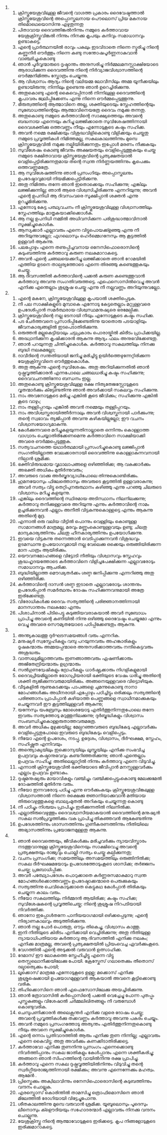 <ol>
  <li>
    <ol>
      <li>ക്രിസ്തുയേശുവിലുള്ള ജീവന്റെ വാഗ്ദത്ത പ്രകാരം ദൈവേഷ്ടത്താല്‍ ക്രിസ്തുയേശുവിന്റെ അപ്പൊസ്തലനായ പൌലൊസ് പ്രിയ മകനായ തിമൊഥെയൊസിന്നു എഴുതുന്നതു</li>
      <li>പിതാവായ ദൈവത്തിങ്കല്‍നിന്നും നമ്മുടെ കര്‍ത്താവായ യേശുക്രിസ്തുവിങ്കല്‍ നിന്നും നിനക്കു കൃപയും കനിവും സമാധാനവും ഉണ്ടാകട്ടെ.</li>
      <li>എന്റെ പ്രാര്‍ത്ഥനയില്‍ രാവും പകലും ഇടവിടാതെ നിന്നെ സ്മരിച്ചു നിന്റെ കണ്ണുനീര്‍ ഔര്‍ത്തും നിന്നെ കണ്ടു സന്തോഷപൂര്‍ണ്ണനാകുവാന്‍ വാഞ്ഛിച്ചുംകൊണ്ടു</li>
      <li>ഞാന്‍ പൂര്‍വ്വന്മാരുടെ ദൃഷ്ടാന്തം അനുസരിച്ചു നിര്‍മ്മലമനസ്സാക്ഷിയോടെ ആരാധിക്കുന്ന ദൈവത്തിന്നു നിന്റെ നിര്‍വ്യാജവിശ്വാസത്തിന്റെ ഔര്‍മ്മനിമിത്തം സ്തോത്രം ചെയ്യുന്നു.</li>
      <li>ആ വിശ്വാസം ആദ്യം നിന്റെ വലിയമ്മ ലോവീസിലും അമ്മ യൂനീക്കയിലും ഉണ്ടായിരുന്നു; നിന്നിലും ഉണ്ടെന്നു ഞാന്‍ ഉറെച്ചിരിക്കുന്നു.</li>
      <li>അതുകൊണ്ടു എന്റെ കൈവെപ്പിനാല്‍ നിന്നിലുള്ള ദൈവത്തിന്റെ കൃപാവരം ജ്വലിപ്പിക്കേണം എന്നു നിന്നെ ഔര്‍മ്മപ്പെടുത്തുന്നു.</li>
      <li>ഭീരുത്വത്തിന്റെ ആത്മാവിനെ അല്ല, ശക്തിയുടെയും സ്നേഹത്തിന്റെയും സുബോധത്തിന്റെയും ആത്മാവിനെയത്രേ ദൈവം നമുക്കു തന്നതു.</li>
      <li>അതുകൊണ്ടു നമ്മുടെ കര്‍ത്താവിന്റെ സാക്ഷ്യത്തെയും അവന്റെ ബദ്ധനായ എന്നെയും കുറിച്ചു ലജ്ജിക്കാതെ സുവിശേഷത്തിന്നായി ദൈവശക്തിക്കു ഒത്തവണ്ണം നീയും എന്നോടുകൂടെ കഷ്ടം സഹിക്ക.</li>
      <li>അവന്‍ നമ്മെ രക്ഷിക്കയും വിശുദ്ധവിളികൊണ്ടു വിളിക്കയും ചെയ്തതു നമ്മുടെ പ്രവൃത്തികള്‍ നിമിത്തമല്ല, സകലകാലത്തിന്നും മുമ്പെ ക്രിസ്തുയേശുവില്‍ നമുക്കു നല്കിയിരിക്കുന്നതും ഇപ്പോള്‍ മരണം നീക്കുകയും</li>
      <li>സുവിശേഷം കൊണ്ടു ജീവനും അക്ഷയതയും വെളിപ്പെടുത്തുകയും ചെയ്ത നമ്മുടെ രക്ഷിതാവായ ക്രിസ്തുയേശുവിന്റെ പ്രത്യക്ഷതയാല്‍ വെളിപ്പെട്ടിരിക്കുന്നതുമായ തന്റെ സ്വന്ത നിര്‍ണ്ണയത്തിന്നും കൃപെക്കും ഒത്തവണ്ണമത്രേ.</li>
      <li>ആ സുവിശേഷത്തിന്നു ഞാന്‍ പ്രസംഗിയും അപ്പൊസ്തലനും ഉപദേഷ്ടാവുമായി നിയമിക്കപ്പെട്ടിരിക്കുന്നു.</li>
      <li>അതു നിമിത്തം തന്നേ ഞാന്‍ ഇതൊക്കെയും സഹിക്കുന്നു; എങ്കിലും ലജ്ജിക്കുന്നില്ല; ഞാന്‍ ആരെ വിശ്വസിച്ചിരിക്കുന്നു എന്നറിയുന്നു; അവന്‍ എന്റെ ഉപനിധി ആ ദിവസംവരെ സൂക്ഷിപ്പാന്‍ ശക്തന്‍ എന്നു ഉറച്ചുമിരിക്കുന്നു.</li>
      <li>എന്നോടു കേട്ട പത്ഥ്യവചനം നീ ക്രിസ്തുയേശുവിലുള്ള വിശ്വാസത്തിലും സ്നേഹത്തിലും മാതൃകയാക്കിക്കൊള്‍ക.</li>
      <li>ആ നല്ല ഉപനിധി നമ്മില്‍ അധിവസിക്കുന്ന പരിശുദ്ധാത്മാവിനാല്‍ സൂക്ഷിച്ചുകൊള്‍ക.</li>
      <li>ആസ്യക്കാര്‍ എല്ലാവരും എന്നെ വിട്ടുപൊയക്ക്ളഞ്ഞു എന്നു നീ അറിയുന്നുവല്ലോ; ഫുഗലൊസും ഹെര്‍മ്മെഗനേസും ആ കൂട്ടത്തില്‍ ഉള്ളവര്‍ ആകുന്നു.</li>
      <li>പലപ്പോഴും എന്നെ തണുപ്പിച്ചവനായ ഒനേസിഫൊരൊസിന്റെ കുടുംബത്തിന്നു കര്‍ത്താവു കരുണ നലകുമാറാകട്ടെ.</li>
      <li>അവന്‍ എന്റെ ചങ്ങലയെക്കുറിച്ചു ലജ്ജിക്കാതെ ഞാന്‍ റോമയില്‍ എത്തിയ ഉടനെ താല്പര്യത്തോടെ എന്നെ തിരഞ്ഞു കണ്ടെത്തുകയും ചെയ്തു.</li>
      <li>ആ ദിവസത്തില്‍ കര്‍ത്താവിന്റെ പക്കല്‍ കരുണ കണ്ടെത്തുവാന്‍ കര്‍ത്താവു അവന്നു സംഗതിവരുത്തട്ടെ. എഫെസൊസില്‍വെച്ചു അവന്‍ എനിക്കു എന്തെല്ലാം ശുശ്രൂഷ ചെയ്തു എന്നു നീ നല്ലവണ്ണം അറിയുന്നുവല്ലോ.</li>
    </ol>
  </li>
  <li>
    <ol>
      <li>എന്റെ മകനേ, ക്രിസ്തുയേശുവിലുള്ള കൃപയാല്‍ ശക്തിപ്പെടുക.</li>
      <li>നീ പല സാക്ഷികളുടെ മുമ്പാകെ എന്നോടു കേട്ടതെല്ലാം മറ്റുള്ളവരെ ഉപദേശിപ്പാന്‍ സമര്‍ത്ഥരായ വിശ്വസ്ഥമനുഷ്യരെ ഭരമേല്പിക്ക.</li>
      <li>ക്രിസ്തുയേശുവിന്റെ നല്ല ഭടനായി നീയും എന്നോടുകൂടെ കഷ്ടം സഹിക്ക.</li>
      <li>പട ചേര്‍ത്തവനെ പ്രസാദിപ്പിക്കേണ്ടതിന്നു യാതൊരു പടയാളിയും ജീവനകാര്യങ്ങളില്‍ ഇടപെടാതിരിക്കുന്നു.</li>
      <li>ഒരുത്തന്‍ മല്ലുകെട്ടിയാലും ചട്ടപ്രകാരം പൊരായ്കില്‍ കിരീടം പ്രാപിക്കയില്ല.</li>
      <li>അദ്ധ്വാനിക്കുന്ന കൃഷിക്കാരന്‍ ആകുന്നു ആദ്യം ഫലം അനുഭവിക്കേണ്ടതു.</li>
      <li>ഞാന്‍ പറയുന്നതു ചിന്തിച്ചുകൊള്‍ക. കര്‍ത്താവു സകലത്തിലും നിനക്കു ബുദ്ധി നലകുമല്ലോ;</li>
      <li>ദാവീദിന്റെ സന്തതിയായി ജനിച്ചു മരിച്ചിട്ടു ഉയിര്‍ത്തെഴുന്നേറ്റിരിക്കുന്ന യേശുക്രിസ്തുവിനെ ഔര്‍ത്തുകൊള്‍ക.</li>
      <li>അതു ആകുന്നു എന്റെ സുവിശേഷം. അതു അറിയിക്കുന്നതില്‍ ഞാന്‍ ദുഷ്പ്രവൃത്തിക്കാരന്‍ എന്നപോലെ ചങ്ങലധരിച്ചു കഷ്ടം സഹിക്കുന്നു; ദൈവവചനത്തിന്നോ ബന്ധനം ഇല്ല.</li>
      <li>അതുകൊണ്ടു ക്രിസ്തുയേശുവിലുള്ള രക്ഷ നിത്യതേജസ്സോടുകൂടെ വൃതന്മാര്‍ക്കും കിട്ടേണ്ടതിന്നു ഞാന്‍ അവര്‍ക്കായി സകലവും സഹിക്കുന്നു.</li>
      <li>നാം അവനോടുകൂടെ മരിച്ചു എങ്കില്‍ കൂടെ ജീവിക്കും; സഹിക്കുന്നു എങ്കില്‍ കൂടെ വാഴും;</li>
      <li>നാം തള്ളിപ്പറയും എങ്കില്‍ അവന്‍ നമ്മെയും തള്ളിപ്പറയും.</li>
      <li>നാം അവിശ്വസ്തരായിത്തീര്‍ന്നാലും അവന്‍ വിശ്വസ്തനായി പാര്‍ക്കുംന്നു; തന്റെ സ്വഭാവം ത്യജിപ്പാന്‍ അവന്നു കഴികയില്ലല്ലോ; ഈ വചനം വിശ്വാസയോഗ്യമാകുന്നു.</li>
      <li>കേള്‍ക്കുന്നവരെ മറിച്ചുകളയുന്നതിനാല്ലാതെ ഒന്നിന്നും കൊള്ളാത്ത വാഗ്വാദം ചെയ്യാതിരിക്കേണമെന്നു കര്‍ത്താവിനെ സാക്ഷിയാക്കി അവരെ ഔര്‍മ്മപ്പെടുത്തുക.</li>
      <li>സത്യവചനത്തെ യഥാര്‍ത്ഥമായി പ്രസംഗിച്ചുകൊണ്ടു ലജ്ജിപ്പാന്‍ സംഗതിയില്ലാത്ത വേലക്കാരനായി ദൈവത്തിന്നു കൊള്ളാകുന്നവനായി നില്പാന്‍ ശ്രമിക്ക.</li>
      <li>ഭക്തിവിരുദ്ധമായ വൃഥാലാപങ്ങളെ ഒഴിഞ്ഞിരിക്ക; ആ വകക്കാര്‍ക്കും അഭക്തി അധികം മുതിര്‍ന്നുവരും;</li>
      <li>അവരുടെ വാക്കു അര്‍ബ്ബുദവ്യാധിപോലെ തിന്നുകൊണ്ടിരിക്കും.</li>
      <li>ഹുമനയോസും ഫിലേത്തൊസും അവരുടെ കൂട്ടത്തില്‍ ഉള്ളവരാകുന്നു; അവര്‍ സത്യം വിട്ടു തെറ്റിപുനരുത്ഥാനം കഴിഞ്ഞു എന്നു പറഞ്ഞു ചിലരുടെ വിശ്വാസം മറിച്ചു കളയുന്നു.</li>
      <li>എങ്കിലും ദൈവത്തിന്റെ സ്ഥിരമായ അടിസ്ഥാനം നിലനിലക്കുന്നു; കര്‍ത്താവു തനിക്കുള്ളവരെ അറിയുന്നു എന്നും കര്‍ത്താവിന്റെ നാമം ഉച്ചരിക്കുന്നവന്‍ എല്ലാം അനീതി വിട്ടകന്നുകൊള്ളട്ടെ എന്നും ആകുന്നു അതിന്റെ മുദ്ര.</li>
      <li>എന്നാല്‍ ഒരു വലിയ വീട്ടില്‍ പൊന്നും വെള്ളിയും കൊണ്ടുള്ള സാമാനങ്ങള്‍ മാത്രമല്ല, മരവും മണ്ണുംകൊണ്ടുള്ളവയും ഉണ്ടു; ചിലതു മാന്യകാര്യത്തിന്നും ചിലതു ഹീനകാര്യത്തിന്നും ഉപയോഗിക്കുന്നു.</li>
      <li>ഇവയെ വിട്ടകന്നു തന്നെത്താന്‍ വെടിപ്പാക്കുന്നവന്‍ വിശുദ്ധവും ഉടമസ്ഥന്നു ഉപയോഗവുമായി നല്ല വേലെക്കു ഒക്കെയും ഒരുങ്ങിയിരിക്കുന്ന മാന പാത്രം ആയിരിക്കും.</li>
      <li>യൌവനമോഹങ്ങളെ വിട്ടോടി നീതിയും വിശ്വാസവും സ്നേഹവും ശുദ്ധഹൃദയത്തോടെ കര്‍ത്താവിനെ വിളിച്ചപേക്ഷിക്കുന്ന എല്ലാവരോടും സമാധാനവും ആചരിക്ക.</li>
      <li>ബുദ്ധിയില്ലാത്ത മൌഢ്യതര്‍ക്കം ശണ്ഠ ജനിപ്പിക്കുന്നു എന്നറിഞ്ഞു അതു ഒഴിഞ്ഞിരിക്ക.</li>
      <li>കര്‍ത്താവിന്റെ ദാസന്‍ ശണ്ഠ ഇടാതെ എല്ലാവരോടും ശാന്തനും ഉപദേശിപ്പാന്‍ സമര്‍ത്ഥനും ദോഷം സഹിക്കുന്നവനുമായി അത്രേ ഇരിക്കേണ്ടതു.</li>
      <li>വിരോധികള്‍ക്കു ദൈവം സത്യത്തിന്റെ പരിജ്ഞാനത്തിന്നായി മാനസാന്തരം നലകുമോ എന്നും</li>
      <li>പിശാചിനാല്‍ പിടിപെട്ടു കുടുങ്ങിയവരാകയാല്‍ അവര്‍ സുബോധം പ്രാപിച്ചു അവന്റെ കണിയില്‍ നിന്നു ഒഴിഞ്ഞു ദൈവേഷ്ടം ചെയ്യുമോ എന്നും വെച്ചു അവരെ സൌമ്യതയോടെ പഠിപ്പിക്കേണ്ടതും ആകുന്നു.</li>
    </ol>
  </li>
  <li>
    <ol>
      <li>അന്ത്യകാലത്തു ദുര്‍ഘടസമയങ്ങള്‍ വരും എന്നറിക.</li>
      <li>മനുഷ്യര്‍ സ്വസ്നേഹികളും വമ്പു പറയുന്നവരും അഹങ്കാരികളും ദൂഷകന്മാരും അമ്മയപ്പന്മാരെ അനുസരിക്കാത്തവരും നന്ദികെട്ടവരും അശുദ്ധരും</li>
      <li>വാത്സല്യമില്ലാത്തവരും ഇണങ്ങാത്തവരും ഏഷണിക്കാരും അജിതേന്ദ്രിയന്മാരും ഉഗ്രന്മാരും</li>
      <li>സല്‍ഗുണദ്വേഷികളും ദ്രോഹികളും ധാര്‍ഷ്ട്യക്കാരും നിഗളികളുമായി</li>
      <li>ദൈവപ്രീയമില്ലാതെ ഭോഗപ്രിയരായി ഭക്തിയുടെ വേഷം ധരിച്ചു അതിന്റെ ശക്തി ത്യജിക്കുന്നവരുമായിരിക്കും. അങ്ങനെയുള്ളവരെ വിട്ടൊഴിയുക.</li>
      <li>വീടുകളില്‍ നൂണുകടക്കയും പാപങ്ങളെ ചുമന്നുകൊണ്ടു നാനാ മോഹങ്ങള്‍ക്കും അധീനരായി എപ്പോഴും പഠിച്ചിട്ടും ഒരിക്കലും സത്യത്തിന്റെ പരിജ്ഞാനം പ്രാപിപ്പാന്‍ കഴിയാത്ത പെണ്ണുങ്ങളെ സ്വാധീനമാക്കുകയും ചെയ്യുന്നവര്‍ ഈ കൂട്ടത്തിലുള്ളവര്‍ ആകുന്നു;</li>
      <li>യന്നേസും യംബ്രേസും മോശെയോടു എതിര്‍ത്തുനിന്നതുപോലെ തന്നേ ഇവരും സത്യത്തോടു മറുത്തുനിലക്കുന്നു; ദുര്‍ബ്ബുദ്ധികളും വിശ്വാസം സംബന്ധിച്ചുകൊള്ളരുതാത്തവരുമത്രേ.</li>
      <li>അവര്‍ അധികം മുഴുക്കയില്ല; മേല്പറഞ്ഞവരുടെ ബുദ്ധികേടു എല്ലാവര്‍ക്കും വെളിപ്പെട്ടതുപോലെ ഇവരുടെ ബുദ്ധികേടും വെളിപ്പെടും.</li>
      <li>നീയോ എന്റെ ഉപദേശം, നടപ്പു, ഉദ്ദേശം, വിശ്വാസം, ദീര്‍ഘക്ഷമ, സ്നേഹം, സഹിഷ്ണുത എന്നിവയും</li>
      <li>അന്ത്യൊക്യയിലും ഇക്കൊന്യയിലും ലൂസ്ത്രയിലും എനിക്കു സംഭവിച്ച ഉപദ്രവവും കഷ്ടാനുഭവവും കണ്ടറിഞ്ഞരിക്കുന്നു; ഞാന്‍ എന്തെല്ലാം ഉപദ്രവം സഹിച്ചു; അതിലെല്ലാറ്റില്‍ നിന്നും കര്‍ത്താവു എന്നെ വിടുവിച്ചു.</li>
      <li>എന്നാല്‍ ക്രിസ്തുയേശുവില്‍ ഭക്തിയോടെ ജീവിപ്പാന്‍ മനസ്സുള്ളവര്‍ക്കും എല്ലാം ഉപദ്രവം ഉണ്ടാകും.</li>
      <li>ദുഷ്ടമനുഷ്യരും മായാവികളും വഞ്ചിച്ചും വഞ്ചിക്കപ്പെട്ടുംകൊണ്ടു മേലക്കുമേല്‍ ദോഷത്തില്‍ മുതിര്‍ന്നു വരും.</li>
      <li>നീയോ ഇന്നവരോടു പഠിച്ചു എന്നു ഔര്‍ക്കുംകയും ക്രിസ്തുയേശുവിങ്കലുള്ള വിശ്വാസത്താല്‍ നിന്നെ രക്ഷെക്കു ജ്ഞാനിയാക്കുവാന്‍ മതിയായ തിരുവെഴുത്തുകളെ ബാല്യംമുതല്‍ അറികയും ചെയ്യുന്നതു കൊണ്ടു</li>
      <li>നീ പഠിച്ചും നിശ്ചയം പ്രാപിച്ചും ഇരിക്കുന്നതില്‍ നിലനില്‍ക്ക.</li>
      <li>എല്ലാതിരുവെഴുത്തും ദൈവശ്വാസീയമാകയാല്‍ ദൈവത്തിന്റെ മനുഷ്യന്‍ സകല സല്‍പ്രവൃത്തിക്കും വക പ്രാപിച്ചു തികഞ്ഞവന്‍ ആകേണ്ടതിന്നു</li>
      <li>ഉപദേശത്തിന്നും ശാസനത്തിന്നും ഗുണീകരണത്തിന്നും നീതിയിലെ അഭ്യാസത്തിന്നും പ്രയോജനമുള്ളതു ആകുന്നു.</li>
    </ol>
  </li>
  <li>
    <ol>
      <li>ഞാന്‍ ദൈവത്തെയും, ജീവികള്‍ക്കും മരിച്ചവര്‍ക്കും ന്യായവിസ്താരം നടത്തുവാനുള്ള ക്രിസ്തുയേശുവിനെയും സാക്ഷിവെച്ചു അവന്റെ പ്രത്യക്ഷതയും രാജ്യവും ചൊല്ലി സത്യം ചെയ്തു കല്പിക്കുന്നതു;</li>
      <li>വചനം പ്രസംഗിക്ക; സമയത്തിലും അസമയത്തിലും ഒരുങ്ങിനില്‍ക്ക; സകല ദീര്‍ഘക്ഷമയോടും ഉപദേശത്തോടുംകൂടെ ശാസിക്ക; തര്‍ജ്ജനം ചെയ്ക; പ്രബോധിപ്പിക്ക.</li>
      <li>അവര്‍ പത്ഥ്യോപദേശം പൊറുക്കാതെ കര്‍ണ്ണരസമാകുമാറു സ്വന്ത മോഹങ്ങള്‍ക്കൊത്തവണ്ണം ഉപദേഷ്ടാക്കന്മാരെ പെരുക്കുകയും</li>
      <li>സത്യത്തിന്നു ചെവികൊടുക്കാതെ കെട്ടുകഥ കേള്‍പ്പാന്‍ തിരികയും ചെയ്യുന്ന കാലം വരും.</li>
      <li>നീയോ സകലത്തിലും നിര്‍മ്മദന്‍ ആയിരിക്ക; കഷ്ടം സഹിക്ക; സുവിശേഷകന്റെ പ്രവൃത്തിചെയ്ക; നിന്റെ ശുശ്രൂഷ നിറപടിയായി നിവര്‍ത്തിക്ക.</li>
      <li>ഞാനോ ഇപ്പോള്‍തന്നേ പാനീയയാഗമായി ഒഴിക്കപ്പെടുന്നു; എന്റെ നിര്യാണകാലവും അടുത്തിരിക്കുന്നു.</li>
      <li>ഞാന്‍ നല്ല പോര്‍ പൊരുതു, ഔട്ടം തികെച്ചു, വിശ്വാസം കാത്തു.</li>
      <li>ഇനി നീതിയുടെ കിരീടം എനിക്കായി വെച്ചിരിക്കുന്നു; അതു നീതിയുള്ള ന്യായാധിപതിയായ കര്‍ത്താവു ആ ദിവസത്തില്‍ എനിക്കു നലകും; എനിക്കു മാത്രമല്ല, അവന്റെ പ്രത്യക്ഷതയില്‍ പ്രിയംവെച്ച ഏവര്‍ക്കുംകൂടെ.</li>
      <li>വേഗത്തില്‍ എന്റെ അടുക്കല്‍ വരുവാന്‍ ഉത്സാഹിക്ക.</li>
      <li>ദേമാസ് ഈ ലോകത്തെ സ്നേഹിച്ചിട്ടു എന്നെ വിട്ടു തെസ്സലൊനീക്കയിലേക്കു പോയി. ക്രേസ്കേസ് ഗലാതെക്കും തീതൊസ് ദല്മാത്യെക്കും പോയി;</li>
      <li>ലൂക്കൊസ് മാത്രമേ എന്നോടുകൂടെ ഉള്ളൂ; മക്കൊസ് എനിക്കു ശുശ്രൂഷെക്കായി ഉപയോഗമുള്ളവന്‍ ആകയാല്‍ അവനെ കൂട്ടിക്കൊണ്ടു വരിക.</li>
      <li>തിഹിക്കൊസിനെ ഞാന്‍ എഫെസോസിലേക്കു അയച്ചിരിക്കുന്നു.</li>
      <li>ഞാന്‍ ത്രോവാസില്‍ കര്‍പ്പൊസിന്റെ പക്കല്‍ വെച്ചേച്ചു പോന്ന പുതപ്പും പുസ്തകങ്ങളും വിശേഷാല്‍ ചര്‍മ്മലിഖിതങ്ങളും നീ വരുമ്പോള്‍ കൊണ്ടുവരിക.</li>
      <li>ചെമ്പുപണിക്കാരന്‍ അലെക്സന്തര്‍ എനിക്കു വളരെ ദോഷം ചെയ്തു; അവന്റെ പ്രവൃത്തികള്‍ക്കു തക്കവണ്ണം കര്‍ത്താവു അവന്നു പകരം ചെയ്യും.</li>
      <li>അവന്‍ നമ്മുടെ പ്രസംഗത്തോടു അത്യന്തം എതിര്‍ത്തുനിന്നതുകൊണ്ടു നീയും അവനെ സൂക്ഷിച്ചുകൊള്‍ക.</li>
      <li>എന്റെ ഒന്നാം പ്രതിവാദത്തില്‍ ആരും എനിക്കു തുണ നിന്നില്ല; എല്ലാവരും എന്നെ കൈവിട്ടു; അതു അവര്‍ക്കും കണക്കിടാതിരിക്കട്ടെ.</li>
      <li>കര്‍ത്താവോ എനിക്കു തുണനിന്നു പ്രസംഗം എന്നെക്കൊണ്ടു നിവര്‍ത്തിപ്പാനും സകല ജാതികളും കേള്‍പ്പാനും എന്നെ ശക്തീകരിച്ചു; അങ്ങനെ ഞാന്‍ സിംഹത്തിന്റെ വായില്‍നിന്നു രക്ഷ പ്രാപിച്ചു.</li>
      <li>കര്‍ത്താവു എന്നെ സകല ദുഷ്പ്രവൃത്തിയില്‍നിന്നും വിടുവിച്ചു തന്റെ സ്വര്‍ഗ്ഗീയരാജ്യത്തിന്നായി രക്ഷിക്കും; അവന്നു എന്നെന്നേക്കും മഹത്വം. ആമേന്‍ .</li>
      <li>പ്രിസ്കെക്കും അക്വിലാവിന്നും ഒനേസിഫൊരൊസിന്റെ കുടുബത്തിന്നും വന്ദനം ചൊല്ലുക.</li>
      <li>എരസ്തൊസ് കൊരിന്തില്‍ താമസിച്ചു ത്രൊഫിമൊസിനെ ഞാന്‍ മിലേത്തില്‍ രോഗിയായി വിട്ടേച്ചുപോന്നു.</li>
      <li>ശീതകാലത്തിന്നു മുമ്പെ വരുവാന്‍ ശ്രമിക്ക. യൂബൂലൊസും പൂദെസും ലീനൊസും ക്ളൌദിയയും സഹോദരന്മാര്‍ എല്ലാവരും നിനക്കു വന്ദനം ചൊല്ലുന്നു.</li>
      <li>യേശുക്രിസ്തു നിന്റെ ആത്മാവോടുകൂടെ ഇരിക്കട്ടെ. കൃപ നിങ്ങളോടുകൂടെ ഇരിക്കുമാറാകട്ടെ.</li>
    </ol>
  </li>
</ol>
